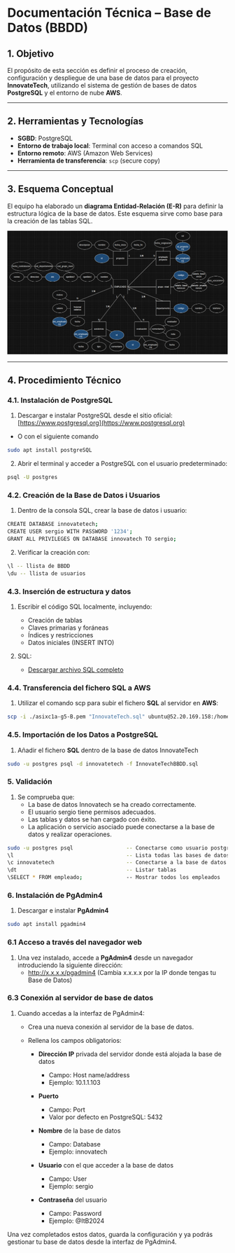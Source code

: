 # Documentación Técnica – Base de Datos (BBDD)

## 1. Objetivo

El propósito de esta sección es definir el proceso de creación, configuración y despliegue de una base de datos para el proyecto **InnovateTech**, utilizando el sistema de gestión de bases de datos **PostgreSQL** y el entorno de nube **AWS**.

---

## 2. Herramientas y Tecnologías

- **SGBD**: PostgreSQL
- **Entorno de trabajo local**: Terminal con acceso a comandos SQL
- **Entorno remoto**: AWS (Amazon Web Services)
- **Herramienta de transferencia**: `scp` (secure copy)

---

## 3. Esquema Conceptual

El equipo ha elaborado un **diagrama Entidad-Relación (E-R)** para definir la estructura lógica de la base de datos. Este esquema sirve como base para la creación de las tablas SQL.

![Texto alternativo](EsquemaE-R.png)

---

## 4. Procedimiento Técnico

### 4.1. Instalación de PostgreSQL

1. Descargar e instalar PostgreSQL desde el sitio oficial:  
    [https://www.postgresql.org](https://www.postgresql.org)
- O con el siguiente comando
```bash
sudo apt install postgreSQL
```
2. Abrir el terminal y acceder a PostgreSQL con el usuario predeterminado:

```bash
psql -U postgres
```

### 4.2. Creación de la Base de Datos i Usuarios
1. Dentro de la consola SQL, crear la base de datos i usuario:

```bash
CREATE DATABASE innovatetech;
CREATE USER sergio WITH PASSWORD '1234';
GRANT ALL PRIVILEGES ON DATABASE innovatech TO sergio;
```

2. Verificar la creación con:
```bash
\l -- llista de BBDD
\du -- llista de usuarios
```

### 4.3. Inserción de estructura y datos
1. Escribir el código SQL localmente, incluyendo:
   - Creación de tablas
   - Claves primarias y foráneas
   - Índices y restricciones
   - Datos iniciales (INSERT INTO)
  

2. SQL:
   - [Descargar archivo SQL completo](InnovateTechBBDD.sql)

### 4.4. Transferencia del fichero SQL a AWS
1. Utilizar el comando scp para subir el fichero **SQL** al servidor en **AWS**:

```bash
scp -i ./asixc1a-g5-B.pem "InnovateTech.sql" ubuntu@52.20.169.158:/home/ubuntu
```

### 4.5. Importación de los Datos a PostgreSQL 
1. Añadir el fichero **SQL** dentro de la base de datos InnovateTech

```bash
sudo -u postgres psql -d innovatetech -f InnovateTechBBDD.sql
```

### 5. Validación
1. Se comprueba que:
   - La base de datos Innovatech se ha creado correctamente.
   - El usuario sergio tiene permisos adecuados.
   - Las tablas y datos se han cargado con éxito.
   - La aplicación o servicio asociado puede conectarse a la base de datos y realizar operaciones.

```bash
sudo -u postgres psql                 -- Conectarse como usuario postgres a psql
\l                                    -- Lista todas las bases de datos
\c innovatetech                       -- Conectarse a la base de datos innovatetech
\dt                                   -- Listar tablas
\SELECT * FROM empleado;              -- Mostrar todos los empleados
```

### 6. Instalación de PgAdmin4
1. Descargar e instalar **PgAdmin4**

```bash
sudo apt install pgadmin4
```

### 6.1 Acceso a través del navegador web
1. Una vez instalado, accede a **PgAdmin4** desde un navegador introduciendo la siguiente dirección:
   - http://x.x.x.x/pgadmin4 (Cambia x.x.x.x por la IP donde tengas tu Base de Datos)

### 6.3 Conexión al servidor de base de datos
1. Cuando accedas a la interfaz de PgAdmin4:
   - Crea una nueva conexión al servidor de la base de datos.
   - Rellena los campos obligatorios:

     - **Dirección IP** privada del servidor donde está alojada la base de datos
       - Campo: Host name/address
       - Ejemplo: 10.1.1.103
       
     - **Puerto**
       - Campo: Port
       - Valor por defecto en PostgreSQL: 5432
       
     - **Nombre** de la base de datos
       - Campo: Database
       - Ejemplo: innovatech

     - **Usuario** con el que acceder a la base de datos
       - Campo: User
       - Ejemplo: sergio

     - **Contraseña** del usuario 
       - Campo: Password
       - Ejemplo: @ItB2024

Una vez completados estos datos, guarda la configuración y ya podrás gestionar tu base de datos desde la interfaz de PgAdmin4.